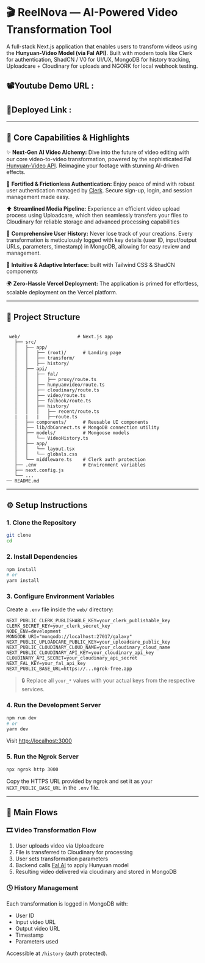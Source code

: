 
# 🎬 ReelNova — AI-Powered Video Transformation Tool

A full-stack Next.js application that enables users to transform videos using the **Hunyuan-Video Model (via Fal API)**. Built with modern tools like Clerk for authentication, ShadCN / V0 for UI/UX, MongoDB for history tracking, Uploadcare + Cloudinary for uploads and NGORK for local webhook testing.


## 📽️Youtube Demo URL : 
## 🔗Deployed Link : 

---

## 🔧  Core Capabilities & Highlights

✨ **Next-Gen AI Video Alchemy:** Dive into the future of video editing with our core video-to-video transformation, powered by the sophisticated Fal [Hunyuan-Video API](https://fal.ai/). Reimagine your footage with stunning AI-driven effects.

🔐 **Fortified & Frictionless Authentication:** Enjoy peace of mind with robust user authentication managed by [Clerk](https://clerk.dev). Secure sign-up, login, and session management made easy.

⬆️ **Streamlined Media Pipeline:** Experience an efficient video upload process using Uploadcare, which then seamlessly transfers your files to Cloudinary for reliable storage and advanced processing capabilities
 
📜 **Comprehensive User History:** Never lose track of your creations. Every transformation is meticulously logged with key details (user ID, input/output URLs, parameters, timestamp) in MongoDB, allowing for easy review and management.

🎨 **Intuitive & Adaptive Interface:** built with Tailwind CSS & ShadCN components  

🌍 **Zero-Hassle Vercel Deployment:** The application is primed for effortless, scalable deployment on the Vercel platform.


---

## 📁 Project Structure

```

 web/                     # Next.js app
   ├── src/
   │   ├── app/
   │   │   ├── (root)/      # Landing page
   │   │   ├── transform/
   │   │   ├── history/
   │   ├── api/
   │   │   ├── fal/
   │   │   │   ├── proxy/route.ts
   │   │   ├── hunyuanvideo/route.ts
   │   │   ├── cloudinary/route.ts
   │   │   ├── video/route.ts
   │   │   ├── falhook/route.ts
   │   │   ├── history/
   │   │   │   ├── recent/route.ts
   |   |   |   ├──route.ts
   │   ├── components/      # Reusable UI components
   │   ├── lib/dbConnect.ts # MongoDB connection utility
   │   ├── models/          # Mongoose models
   │   │   └── VideoHistory.ts
   │   ├── app/
   │   │   └── layout.tsx
   │   │   └── globals.css
   │   └── middleware.ts    # Clerk auth protection
   ├── .env                 # Environment variables
   ├── next.config.js
   └── ...
── README.md

```

---

## ⚙️ Setup Instructions

### 1. Clone the Repository

```bash
git clone 
cd 
```

### 2. Install Dependencies

```bash
npm install
# or
yarn install
```

### 3. Configure Environment Variables

Create a `.env` file inside the `web/` directory:

```env
NEXT_PUBLIC_CLERK_PUBLISHABLE_KEY=your_clerk_publishable_key
CLERK_SECRET_KEY=your_clerk_secret_key
NODE_ENV=development
MONGODB_URI="mongodb://localhost:27017/galaxy"
NEXT_PUBLIC_UPLOADCARE_PUBLIC_KEY=your_uploadcare_public_key
NEXT_PUBLIC_CLOUDINARY_CLOUD_NAME=your_cloudinary_cloud_name
NEXT_PUBLIC_CLOUDINARY_API_KEY=your_cloudinary_api_key
CLOUDINARY_API_SECRET=your_cloudinary_api_secret
NEXT_FAL_KEY=your_fal_api_key
NEXT_PUBLIC_BASE_URL=https://...ngrok-free.app
```

> 🔒 Replace all `your_*` values with your actual keys from the respective services.

### 4. Run the Development Server

```bash
npm run dev
# or
yarn dev
```

Visit [http://localhost:3000](http://localhost:3000)

### 5. Run the Ngrok Server

```bash
npx ngrok http 3000
```

Copy the HTTPS URL provided by ngrok and set it as your `NEXT_PUBLIC_BASE_URL` in the `.env` file.

---

## 🔄 Main Flows

### 🎞️ Video Transformation Flow

1. User uploads video via Uploadcare
2. File is transferred to Cloudinary for processing
3. User sets transformation parameters
4. Backend calls [Fal AI](https://fal.ai) to apply Hunyuan model
5. Resulting video delivered via cloudinary and stored in MongoDB

### 🕓 History Management

Each transformation is logged in MongoDB with:
- User ID
- Input video URL
- Output video URL
- Timestamp
- Parameters used

Accessible at `/history` (auth protected).







